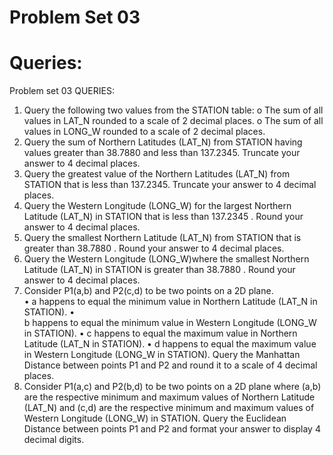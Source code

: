 # Problem Set 03

# Queries:

Problem set 03
QUERIES:
1.	Query the following two values from the STATION table: o The sum of all values in LAT_N rounded to a scale of 2 decimal places. o The sum of all values in LONG_W rounded to a scale of 2 decimal places.
2.	Query the sum of Northern Latitudes (LAT_N) from STATION having values greater than 38.7880 and less than 137.2345. Truncate your answer to 4 decimal places.
3.	Query the greatest value of the Northern Latitudes (LAT_N) from STATION that is less than 137.2345. Truncate your answer to 4 decimal places.
4.	Query the Western Longitude (LONG_W) for the largest Northern Latitude (LAT_N) in STATION that is less than 137.2345 . Round your answer to 4 decimal places.
5.	Query the smallest Northern Latitude (LAT_N) from STATION that is greater than 38.7880 . Round your answer to 4 decimal places.
6.	Query the Western Longitude (LONG_W)where the smallest Northern Latitude (LAT_N) in STATION is greater than 38.7880 . Round your answer to 4 decimal places.
7.	Consider P1(a,b) and P2(c,d) to be two points on a 2D plane.<br> • a happens to equal the minimum value in Northern Latitude (LAT_N in STATION). •<br> b happens to equal the minimum value in Western Longitude (LONG_W in STATION). • c happens to equal the maximum value in Northern Latitude (LAT_N in STATION). • d happens to equal the maximum value in Western Longitude (LONG_W in STATION). Query the Manhattan Distance between points P1 and P2 and round it to a scale of 4 decimal places.
8.	Consider P1(a,c) and P2(b,d) to be two points on a 2D plane where (a,b) are the respective minimum and maximum values of Northern Latitude (LAT_N) and (c,d) are the respective minimum and maximum values of Western Longitude (LONG_W) in STATION. Query the Euclidean Distance between points P1 and P2 and format your answer to display 4 decimal digits.

